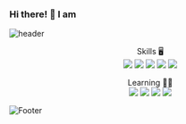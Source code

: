 
<!--
**lenn-dev/lenn-dev** is a ✨ _special_ ✨ repository because its `README.md` (this file) appears on your GitHub profile.

Here are some ideas to get you started:

- 🔭 I’m currently working on ...
- 🌱 I’m currently learning ...
- 👯 I’m looking to collaborate on ...
- 🤔 I’m looking for help with ...
- 💬 Ask me about ...
- 📫 How to reach me: ...
- 😄 Pronouns: ...
- ⚡ Fun fact: ...
-->
### Hi there! 👋 I am

![header](https://capsule-render.vercel.app/api?type=waving&color=9999f2&text=%20✨lenn-dev✨%20%20&height=180&fontSize=45&animation=twinkling&fontAlignY=34&fontColor=ffffff)

<div align=center>
Skills 🖥<br>
<img src="https://img.shields.io/badge/html5-E34F26?style=for-the-badge&logo=html5&logoColor=white">
<img src="https://img.shields.io/badge/css-1572B6?style=for-the-badge&logo=css3&logoColor=white">
<img src="https://img.shields.io/badge/javascript-F7DF1E?style=for-the-badge&logo=javascript&logoColor=black">
<img src="https://img.shields.io/badge/git-F05032?style=for-the-badge&logo=git&logoColor=white">
<img src="https://img.shields.io/badge/react-61DAFB?style=for-the-badge&logo=react&logoColor=black">


Learning 🧑‍💻<br>
<img src="https://img.shields.io/badge/node.js-339933?style=for-the-badge&logo=Node.js&logoColor=white">
<img src="https://img.shields.io/badge/typescript-1572B6?style=for-the-badge&logo=typescript&logoColor=white">
<img src="https://img.shields.io/badge/c++-00599C?style=for-the-badge&logo=cplusplus &logoColor=white">
<img src="https://img.shields.io/badge/mysql-4479A1?style=for-the-badge&logo=mysql&logoColor=white">

</div>

![Footer](https://capsule-render.vercel.app/api?type=waving&color=9999f2&height=180&fontAlignY=70&text=:-D&fontColor=ffffff&animation=twinkling&section=footer)
